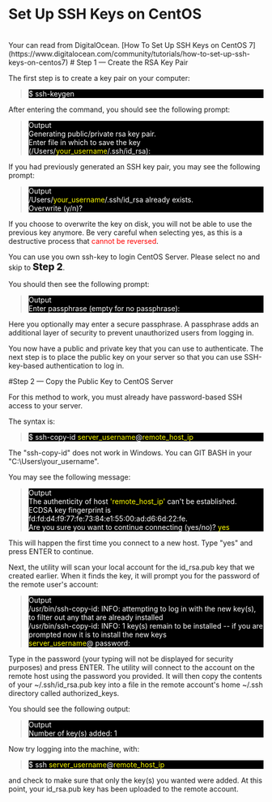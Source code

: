 ﻿#         Set Up SSH Keys on CentOS


<br>
Your can read from DigitalOcean. [How To Set Up SSH Keys on CentOS 7](https://www.digitalocean.com/community/tutorials/how-to-set-up-ssh-keys-on-centos7)
# Step 1 — Create the RSA Key Pair 

The first step is to create a key pair on your computer:
<blockquote>
<div style="background-color:black;color:white">$ ssh-keygen</div>
</blockquote>
After entering the command, you should see the following prompt:
<blockquote>
<div style="background-color:black;color:white">Output<br/>
Generating public/private rsa key pair.<br/>
Enter file in which to save the key (/Users/<span style="color:yellow">your_username</span>/.ssh/id_rsa):</div>
</blockquote>
If you had previously generated an SSH key pair, you may see the following prompt:

<blockquote>
<div style="background-color:black;color:white">Output<br/>
/Users/<span style="color:yellow">your_username</span>/.ssh/id_rsa already exists.<br/>
Overwrite (y/n)?</div>
</blockquote>
If you choose to overwrite the key on disk, you will not be able to use the previous key anymore. Be very careful when selecting yes, as this is a destructive process that<span style="color:red"> cannot be reversed</span>.<br/>

You can  use you own ssh-key to login CentOS Server. Please select no and skip to  <span style="font-weight:800;font-size:19px;">Step 2</span>.

You should then see the following prompt:
<blockquote>
<div style="background-color:black;color:white">
Output<br/>
Enter passphrase (empty for no passphrase):</div>
</blockquote>
Here you optionally may enter a secure passphrase. A passphrase adds an additional layer of security to prevent unauthorized users from logging in.

You now have a public and private key that you can use to authenticate. The next step is to place the public key on your server so that you can use SSH-key-based authentication to log in.

#Step 2 — Copy the Public Key to CentOS Server

For this method to work, you must already have password-based SSH access to your server.

The syntax is:
<blockquote>
<div style="background-color:black;color:white">
$ ssh-copy-id <span style="color:yellow">server_username</span>@<span style="color:yellow">remote_host_ip</span></div>
</blockquote>
The "ssh-copy-id" does not work in Windows. You can GIT BASH in your "C:\Users\your_username".


You may see the following message:
<blockquote>
<div style="background-color:black;color:white">
Output<br>
The authenticity of host <span style="color:yellow">'remote_host_ip'</span> can't be established.<br>
ECDSA key fingerprint is fd:fd:d4:f9:77:fe:73:84:e1:55:00:ad:d6:6d:22:fe.<br>
Are you sure you want to continue connecting (yes/no)?<span style="color:yellow"> yes</span></div>
</blockquote>
This will happen the first time you connect to a new host. Type "yes" and press ENTER to continue.

Next, the utility will scan your local account for the id_rsa.pub key that we created earlier. When it finds the key, it will prompt you for the password of the remote user's account:
<blockquote><div style="background-color:black;color:white">
Output<br>
/usr/bin/ssh-copy-id: INFO: attempting to log in with the new key(s), to filter out any that are already installed<br>
/usr/bin/ssh-copy-id: INFO: 1 key(s) remain to be installed -- if you are prompted now it is to install the new keys<br>
<span style="color:yellow">server_username</span>@<span203.0.113.1's</span> password:</div>
</blockquote>
Type in the password (your typing will not be displayed for security purposes) and press ENTER. The utility will connect to the account on the remote host using the password you provided. It will then copy the contents of your ~/.ssh/id_rsa.pub key into a file in the remote account's home ~/.ssh directory called authorized_keys.

You should see the following output:
<blockquote>
<div style="background-color:black;color:white">
Output<br/>
Number of key(s) added: 1</div>
</blockquote>
Now try logging into the machine, with: 
<blockquote>
<div style="background-color:black;color:white">  $ ssh <span style="color:yellow">server_username</span>@<span style="color:yellow">remote_host_ip</span></div>
</blockquote>
and check to make sure that only the key(s) you wanted were added.
At this point, your id_rsa.pub key has been uploaded to the remote account. 



